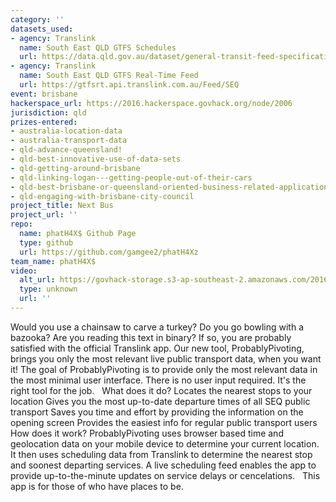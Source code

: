 ```yaml
---
category: ''
datasets_used:
- agency: Translink
  name: South East QLD GTFS Schedules
  url: https://data.qld.gov.au/dataset/general-transit-feed-specification-gtfs-seq/resource/be7f19e5-3ee8-4396-b9eb-46f6b4ce8039
- agency: Translink
  name: South East QLD GTFS Real-Time Feed
  url: https://gtfsrt.api.translink.com.au/Feed/SEQ
event: brisbane
hackerspace_url: https://2016.hackerspace.govhack.org/node/2006
jurisdiction: qld
prizes-entered:
- australia-location-data
- australia-transport-data
- qld-advance-queensland!
- qld-best-innovative-use-of-data-sets
- qld-getting-around-brisbane
- qld-linking-logan---getting-people-out-of-their-cars
- qld-best-brisbane-or-queensland-oriented-business-related-application
- qld-engaging-with-brisbane-city-council
project_title: Next Bus
project_url: ''
repo:
  name: phatH4X$ Github Page
  type: github
  url: https://github.com/gamgee2/phatH4Xz
team_name: phatH4X$
video:
  alt_url: https://govhack-storage.s3-ap-southeast-2.amazonaws.com/2016/NextBus.mp4
  type: unknown
  url: ''
---
```


Would you use a chainsaw to carve a turkey? Do you go bowling with a bazooka? Are you reading this text in binary? If so, you are probably satisfied with the official Translink app.
Our new tool, ProbablyPivoting, brings you only the most relevant live public transport data, when you want it! The goal of ProbablyPivoting is to provide only the most relevant data in the most minimal user interface. There is no user input required.
It's the right tool for the job.
 
What does it do?
Locates the nearest stops to your location
Gives you the most up-to-date departure times of all SEQ public transport
Saves you time and effort by providing the information on the opening screen
Provides the easiest info for regular public transport users
How does it work?
ProbablyPivoting uses browser based time and geolocation data on your mobile device to determine your current location. It then uses scheduling data from Translink to determine the nearest stop and soonest departing services. A live scheduling feed enables the app to provide up-to-the-minute updates on service delays or cencelations.
 
This app is for those of who have places to be.